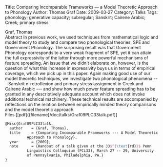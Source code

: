 Title: Comparing Incomparable Frameworks — a Model Theoretic Approach to Phonology
Author: Thomas Graf
Date: 2009-03-27
Category: Talks
Tags: phonology; generative capacity; subregular; Sanskrit; Cairene Arabic; Creek; primary stress

<div markdown class="authors">
Graf, Thomas
</div>

<div markdown class="abstract">
<span id="abstract-title">Abstract</span>
In previous work, we used techniques from mathematical logic and model theory to study and compare two phonological theories, SPE and Government Phonology.
The surprising result was that Government Phonology corresponds to a very weak fragment of SPE, yet it can attain the full expressivity of the latter through more powerful mechanisms of feature spreading.
An issue that we didn't elaborate on, however, is the question of what this increase in expressivity buys us in terms of empirical coverage, which we pick up in this paper.
Again making good use of our model theoretic techniques, we investigate two phonological phenomena --- Sanskrit n-retroflexion and primary stress assignment in Creek and Cairene Arabic --- and show how much power feature spreading has to be granted in any descriptively adequate account which does not invoke additional technical machinery.
These technical results are accompanied by reflections on the relation between empirically minded theory comparisons and the model theoretic approach.
</div>

<div markdown class="files">
<span id="files-title">Files</span>
[[pdf]({filename}/doc/talks/Graf09PLC33talk.pdf)]
</div>

~~~latex
@Misc{Graf09PLC33talk,
  author	= {Graf, Thomas},
  title		= {Comparing Incomparable Frameworks --- A Model Theoretic
		  Approach to Phonology},
  year		= {2009},
  note		= {Handout of a talk given at the 33$^{\text{rd}}$ Penn
		  Linguistics Colloquium (PCL33), March 27 -- 29, University
		  of Pennsylvania, Philadelphia, PA.}
}
~~~
